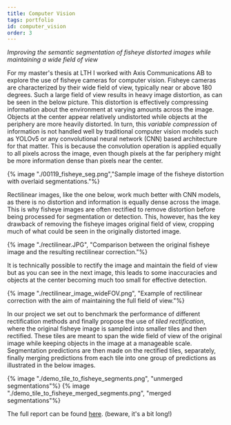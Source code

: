 ```yaml
---
title: Computer Vision
tags: portfolio
id: computer_vision
order: 3
---
```

*Improving the semantic segmentation of fisheye distorted images while maintaining a wide field of view*

For my master's thesis at LTH I worked with Axis Communications AB to explore the use of fisheye cameras for computer vision. Fisheye cameras are characterized by their wide field of view, typically near or above 180 degrees. Such a large field of view results in heavy image distortion, as can be seen in the below picture. This distortion is effectively compressing information about the environment at varying amounts across the image. Objects at the center appear relatively undistorted while objects at the periphery are more heavily distorted. In turn, this *variable compression* of information is not handled well by traditional computer vision models such as YOLOv5 or any convolutional neural network (CNN) based architecture for that matter. This is because the convolution operation is applied equally to all pixels across the image, even though pixels at the far periphery might be more information dense than pixels near the center. 

{% image "./00119_fisheye_seg.png","Sample image of the fisheye distortion with overlaid segmentations."%}

Rectilinear images, like the one below, work much better with CNN models, as there is no distortion and information is equally dense across the image. This is why fisheye images are often rectified to remove distortion before being processed for segmentation or detection. This, however, has the key drawback of removing the fisheye images original field of view, cropping much of what could be seen in the originally distorted image. 

{% image "./rectilinear.JPG", "Comparison between the original fisheye image and the resulting rectilinear correction."%}

It is technically possible to rectify the image and maintain the field of view but as you can see in the next image, this leads to some inaccuracies and objects at the center becoming much too small for effective detection.

{% image "./rectilinear_image_wideFOV.png", "Example of rectilinear correction with the aim of maintaining the full field of view."%}

In our project we set out to benchmark the performance of different rectification methods and finally propose the use of *tiled rectification*, where the original fisheye image is sampled into smaller tiles and then rectified. These tiles are meant to span the wide field of view of the original image while keeping objects in the image at a manageable scale. Segmentation predictions are then made on the rectified tiles, separately, finally merging predictions from each tile into one group of predictions as illustrated in the below images.

{% image "./demo_tile_to_fisheye_segments.png", "unmerged segmentations"%}
{% image "./demo_tile_to_fisheye_merged_segments.png", "merged segmentations"%}

The full report can be found [here](../../assets/pdf/report_CV.pdf). (beware, it's a bit long!)